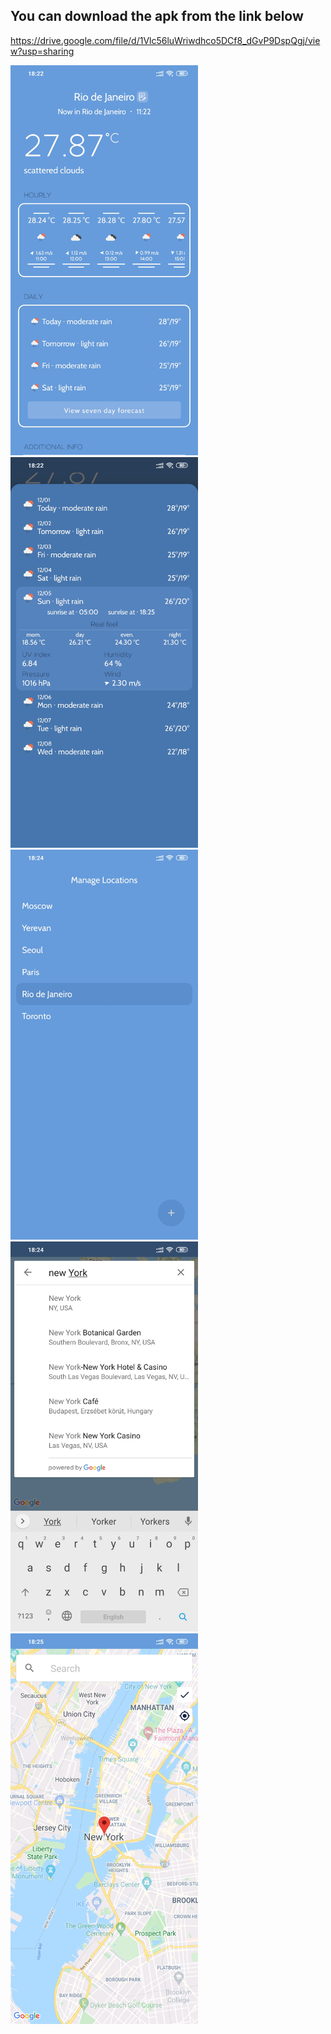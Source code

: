 You can download the apk from the link below
------
https://drive.google.com/file/d/1Vlc56luWriwdhco5DCf8_dGvP9DspQgj/view?usp=sharing


<p float="left">
  <img src="screenshots/screenshot_1.jpg" width="300" />
  <img src="screenshots/screenshot_2.jpg" width="300" /> 
  <img src="screenshots/screenshot_3.jpg" width="300" />
  <img src="screenshots/screenshot_4.jpg" width="300" />
  <img src="screenshots/screenshot_5.jpg" width="300" /> 
</p>
